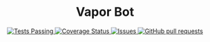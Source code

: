  <h1 align="center">Vapor Bot</h1>

  <p align="center">
    <a href="https://github.com/setdebarr/Vapor-Bot/actions">
      <img alt="Tests Passing" src="https://github.com/setdebarr/Vapor-Bot/Test/badge.svg" />
    </a>
    <a href='https://coveralls.io/github/setdebarr/Vapor-Bot?branch=master'>
        <img src='https://coveralls.io/repos/github/setdebarr/Vapor-Bot/badge.svg?branch=master' alt='Coverage Status' />
    </a>
    <a href="https://github.com/setdebarr/Vapor-Bot/issues">
      <img alt="Issues" src="https://img.shields.io/github/issues/setdebarr/Vapor-Bot?color=0088ff" />
    </a>
    <a href="https://github.com/setdebarr/Vapor-Bot/pulls">
      <img alt="GitHub pull requests" src="https://img.shields.io/github/issues-pr/setdebarr/Vapor-Bot?color=0088ff" />
    </a>
</p>
